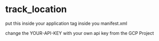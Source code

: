 # track_location

put this inside your application tag inside you manifest.xml

<meta-data android:name="com.google.android.geo.API_KEY"
            android:value="YOUR-API-KEY"/>
            
 change the YOUR-API-KEY with your own api key from the GCP Project
